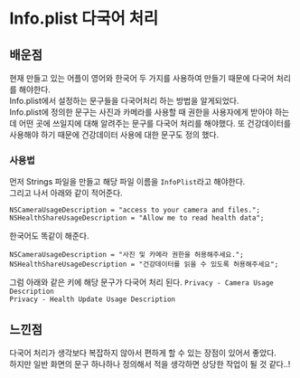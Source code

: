 # Info.plist 다국어 처리

## 배운점
현재 만들고 있는 어플이 영어와 한국어 두 가지를 사용하여 만들기 때문에 다국어 처리를 해야한다.   
Info.plist에서 설정하는 문구들을 다국어처리 하는 방법을 알게되었다.    
Info.plist에 정의한 문구는 사진과 카메라를 사용할 때 권한을 사용자에게 받아야 하는데 어떤 곳에 쓰일지에 대해 알려주는 문구를 다국어 처리를 해야했다. 또 건강데이터를 사용해야 하기 때문에 건강데이터 사용에 대한 문구도 정의 했다.   

### 사용법
먼저 Strings 파일을 만들고 해당 파일 이름을 `InfoPlist`라고 해야한다.   
그리고 나서 아래와 같이 적어준다.

```
NSCameraUsageDescription = "access to your camera and files.";
NSHealthShareUsageDescription = "Allow me to read health data";
```

한국어도 똑같이 해준다.

```
NSCameraUsageDescription = "사진 및 카메라 권한을 허용해주세요.";
NSHealthShareUsageDescription = "건강데이터를 읽을 수 있도록 허용해주세요";
```

그럼 아래와 같은 키에 해당 문구가 다국어 처리 된다.
`Privacy - Camera Usage Description`  
`Privacy - Health Update Usage Description`


## 느낀점
다국어 처리가 생각보다 복잡하지 않아서 편하게 할 수 있는 장점이 있어서 좋았다.   
하지만 일반 화면의 문구 하나하나 정의해서 적을 생각하면 상당한 작업이 될 것 같다..!